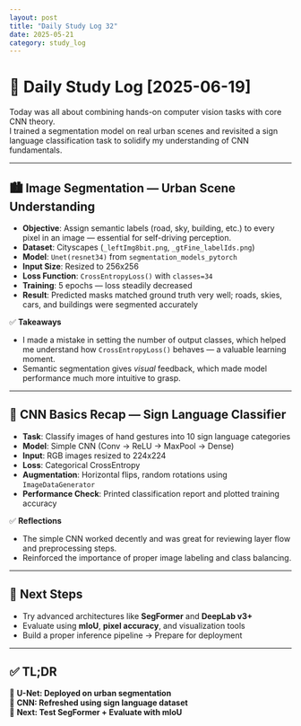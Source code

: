 ```yaml
---
layout: post
title: "Daily Study Log 32"
date: 2025-05-21
category: study_log
---
```


# 🧠 Daily Study Log [2025-06-19]

Today was all about combining hands-on computer vision tasks with core CNN theory.  
I trained a segmentation model on real urban scenes and revisited a sign language classification task to solidify my understanding of CNN fundamentals.

---

## 🏙️ Image Segmentation — Urban Scene Understanding

- **Objective**: Assign semantic labels (road, sky, building, etc.) to every pixel in an image — essential for self-driving perception.
- **Dataset**: Cityscapes (`_leftImg8bit.png`, `_gtFine_labelIds.png`)
- **Model**: `Unet(resnet34)` from `segmentation_models_pytorch`
- **Input Size**: Resized to 256x256
- **Loss Function**: `CrossEntropyLoss()` with `classes=34`
- **Training**: 5 epochs — loss steadily decreased
- **Result**: Predicted masks matched ground truth very well; roads, skies, cars, and buildings were segmented accurately

✅ **Takeaways**  
- I made a mistake in setting the number of output classes, which helped me understand how `CrossEntropyLoss()` behaves — a valuable learning moment.  
- Semantic segmentation gives *visual* feedback, which made model performance much more intuitive to grasp.

---

## 🧪 CNN Basics Recap — Sign Language Classifier

- **Task**: Classify images of hand gestures into 10 sign language categories
- **Model**: Simple CNN (Conv → ReLU → MaxPool → Dense)
- **Input**: RGB images resized to 224x224
- **Loss**: Categorical CrossEntropy
- **Augmentation**: Horizontal flips, random rotations using `ImageDataGenerator`
- **Performance Check**: Printed classification report and plotted training accuracy

✅ **Reflections**  
- The simple CNN worked decently and was great for reviewing layer flow and preprocessing steps.  
- Reinforced the importance of proper image labeling and class balancing.

---

## 🎯 Next Steps

- Try advanced architectures like **SegFormer** and **DeepLab v3+**
- Evaluate using **mIoU**, **pixel accuracy**, and visualization tools
- Build a proper inference pipeline → Prepare for deployment

---

## ✅ TL;DR

📍 **U-Net: Deployed on urban segmentation**  
📍 **CNN: Refreshed using sign language dataset**  
📍 **Next: Test SegFormer + Evaluate with mIoU**

